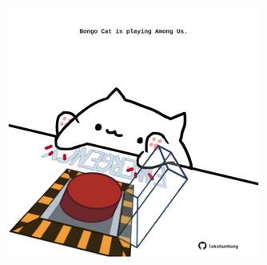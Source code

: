 <!-- built at 10/05/2024, 11:00:38 UTC -->
<p align="center">
  <img width="500" height="500" src="./ReadmeImage.svg">
</p>
